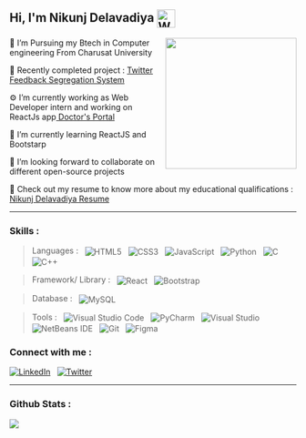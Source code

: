 ## Hi, I'm Nikunj Delavadiya <img align="center" src="https://camo.githubusercontent.com/e8e7b06ecf583bc040eb60e44eb5b8e0ecc5421320a92929ce21522dbc34c891/68747470733a2f2f6d656469612e67697068792e636f6d2f6d656469612f6876524a434c467a6361737252346961377a2f67697068792e676966" width="32px" height="32px" alt="Wave gif">

<!--    <img align='right' src="https://media.giphy.com/media/836HiJc7pgzy8iNXCn/giphy.gif" width="230" /> -->
 <img align='right' src="https://blog.imarticus.org/wp-content/uploads/2020/09/rt.gif" width="230" />
<!--   <img align='right' src="https://mir-s3-cdn-cf.behance.net/project_modules/disp/8930b329502133.55f6b199518e9.gif" width="230" /> -->
  <p>🏫  I’m Pursuing my Btech in Computer engineering From Charusat University</p>
  <p>🔭  Recently completed project : <a href="https://github.com/Nikunj018/Twitter-Feedback-Segregation-System">Twitter Feedback Segregation System</a></p>
  <p>⚙️  I’m currently working as Web Developer intern and working on ReactJs app<a href="https://github.com/Doctor-Portal"> Doctor's Portal</a></p>
  <p>🌱  I’m currently learning ReactJS and Bootstarp</p>
  <p>👬  I’m looking forward to collaborate on different open-source projects</p>
  <p>📃  Check out my resume to know more about my educational qualifications : <a href="https://drive.google.com/file/d/1OSGdlw52Id-uYGjHye_pDXva8V0hRB33/view?usp=sharing">Nikunj Delavadiya Resume </a></p>
<!--   <p>🌎  I’m availabe for any Design or UI Engineer role</p> -->
 
---
<!--
<img src="https://readme-jokes.vercel.app/api" alt="Jokes Card" />
-->
### Skills :

> Languages : &nbsp; <img alt="HTML5" align="center" src="https://img.shields.io/badge/html5-%23E34F26.svg?&style=for-the-badge&logo=html5&logoColor=white"/> &nbsp; <img alt="CSS3" align="center" src="https://img.shields.io/badge/css3-%231572B6.svg?&style=for-the-badge&logo=css3&logoColor=white"/> &nbsp; <img align="center" alt="JavaScript" src="https://img.shields.io/badge/javascript-%23323330.svg?&style=for-the-badge&logo=javascript&logoColor=%23F7DF1E"/> &nbsp; <img alt="Python" align="center" src="https://img.shields.io/badge/python-%2314354C.svg?&style=for-the-badge&logo=python&logoColor=white"/> &nbsp; <img alt="C" align="center" src="https://img.shields.io/badge/c-%2300599C.svg?&style=for-the-badge&logo=c&logoColor=white"/> &nbsp; <img alt="C++" align="center" src="https://img.shields.io/badge/c++-%2300599C.svg?&style=for-the-badge&logo=c%2B%2B&ogoColor=white"/> &nbsp; 
<!-- > <img alt="Java" align="center" src="https://img.shields.io/badge/java-%23ED8B00.svg?&style=for-the-badge&logo=java&logoColor=white"/> -->

> Framework/ Library : &nbsp; <img alt="React" align="center" src="https://img.shields.io/badge/react-%2320232a.svg?&style=for-the-badge&logo=react&logoColor=%2361DAFB"/> &nbsp; <img align="center" alt="Bootstrap" src="https://img.shields.io/badge/bootstrap-%23563D7C.svg?&style=for-the-badge&logo=bootstrap&logoColor=white"/>

> Database : &nbsp; <img align="center" alt="MySQL" src="https://img.shields.io/badge/mysql-%2300f.svg?&style=for-the-badge&logo=mysql&logoColor=white"/>

> Tools : &nbsp; <img alt="Visual Studio Code" align="center" src="https://img.shields.io/badge/VisualStudioCode-0078d7.svg?&style=for-the-badge&logo=visual-studio-code&logoColor=white"/> &nbsp; <img alt="PyCharm"  align="center" src="https://img.shields.io/badge/PyCharm-000000.svg?&style=for-the-badge&logo=PyCharm&logoColor=white"/> &nbsp; <img alt="Visual Studio" align="center" src="https://img.shields.io/badge/VisualStudio-5C2D91.svg?&style=for-the-badge&logo=visual-studio&logoColor=white"/> &nbsp; <img alt="NetBeans IDE" align="center" src="https://img.shields.io/badge/NetBeansIDE-1B6AC6.svg?&style=for-the-badge&logo=apache-netbeans-ide&logoColor=white"/>  &nbsp; <img alt="Git" align="center" src="https://img.shields.io/badge/git-%23F05033.svg?&style=for-the-badge&logo=git&logoColor=white"/> &nbsp; <img alt="Figma" align="center" src="https://img.shields.io/badge/figma-%23F24E1E.svg?&style=for-the-badge&logo=figma&logoColor=white"/>

### Connect with me :
<a href="https://www.linkedin.com/in/nikunj-delavadiya-4544b518b/" target="_blank"><img alt="LinkedIn" src="https://img.shields.io/badge/linkedin-%230077B5.svg?&style=for-the-badge&logo=linkedin&logoColor=white"/></a>&nbsp; &nbsp;<a href="https://twitter.com/Nikunj37471832" target="_blank"><img alt="Twitter" src="https://img.shields.io/badge/<handle>-%231DA1F2.svg?&style=for-the-badge&logo=Twitter&logoColor=white"/></a>

---
### Github Stats :
<img src="https://github-readme-stats.vercel.app/api?username=Nikunj018&&show_icons=true&title_color=ffffff&icon_color=bb2acf&text_color=daf7dc&bg_color=151515"/>
 
